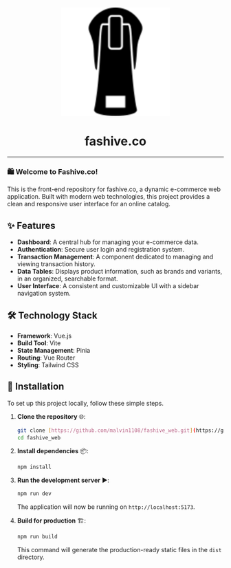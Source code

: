 <p align="center">
  <a href="https://fashive.co">
    <img src="public/zipper(1).png" alt="Fashive.co Logo" width="50%" height="50%">
  </a>
  <h1 align="center">fashive.co</h1>
</p>

---

### 🛍️ Welcome to Fashive.co!

This is the front-end repository for fashive.co, a dynamic e-commerce web application. Built with modern web technologies, this project provides a clean and responsive user interface for an online catalog.

## ✨ Features

- **Dashboard**: A central hub for managing your e-commerce data.
- **Authentication**: Secure user login and registration system.
- **Transaction Management**: A component dedicated to managing and viewing transaction history.
- **Data Tables**: Displays product information, such as brands and variants, in an organized, searchable format.
- **User Interface**: A consistent and customizable UI with a sidebar navigation system.

## 🛠️ Technology Stack

- **Framework**: Vue.js
- **Build Tool**: Vite
- **State Management**: Pinia
- **Routing**: Vue Router
- **Styling**: Tailwind CSS

## 🚀 Installation

To set up this project locally, follow these simple steps.

1.  **Clone the repository** 🌐:
    ```bash
    git clone [https://github.com/malvin1108/fashive_web.git](https://github.com/malvin1108/fashive_web.git)
    cd fashive_web
    ```

2.  **Install dependencies** 📦:
    ```bash
    npm install
    ```

3.  **Run the development server** ▶️:
    ```bash
    npm run dev
    ```
    The application will now be running on `http://localhost:5173`.

4.  **Build for production** 🏗️:
    ```bash
    npm run build
    ```
    This command will generate the production-ready static files in the `dist` directory.
